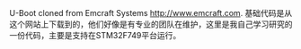 U-Boot cloned from Emcraft Systems http://www.emcraft.com.
基础代码是从这个网站上下载到的，他们好像是有专业的团队在维护，这里是我自己学习研究的一份代码，主要是支持在STM32F749平台运行。


